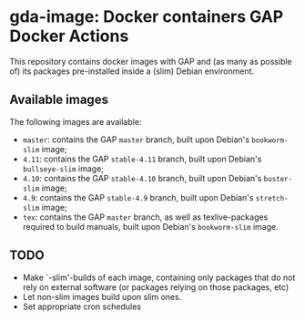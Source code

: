 # gda-image: Docker containers GAP Docker Actions

This repository contains docker images with GAP and (as many as possible of) its packages pre-installed inside a (slim) Debian environment.

## Available images

The following images are available:

- `master`: contains the GAP `master` branch, built upon Debian's `bookworm-slim` image;
- `4.11`: contains the GAP `stable-4.11` branch, built upon Debian's `bullseye-slim` image;
- `4.10`: contains the GAP `stable-4.10` branch, built upon Debian's `buster-slim` image;
- `4.9`: contains the GAP `stable-4.9` branch, built upon Debian's `stretch-slim` image;
- `tex`: contains the GAP `master` branch, as well as texlive-packages required to build manuals, built upon Debian's `bookworm-slim` image.

## TODO

- Make `-slim'-builds of each image, containing only packages that do not rely on external software (or packages relying on those packages, etc)
- Let non-slim images build upon slim ones.
- Set appropriate cron schedules
